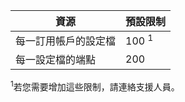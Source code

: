 | 資源 | 預設限制 |
| --- | --- |
| 每一訂用帳戶的設定檔 |100 <sup>1</sup> |
| 每一設定檔的端點 |200 |

<sup>1</sup>若您需要增加這些限制，請連絡支援人員。



<!--HONumber=Nov16_HO3-->


